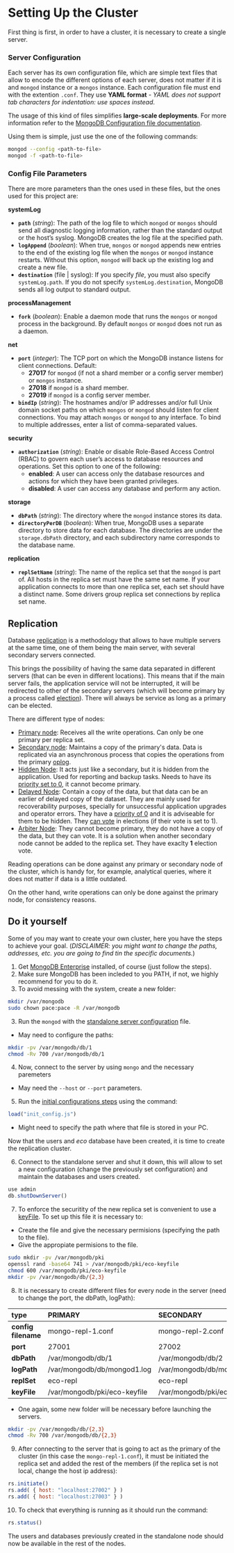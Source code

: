 # Setting Up the Cluster

First thing is first, in order to have a cluster, it is necessary to create a 
single server.

### Server Configuration

Each server has its own configuration file, which are simple text files that 
allow to encode the different options of each server, does not matter if it is 
and `mongod` instance or a `mongos` instance. Each configuration file must end 
with the extention `.conf`. They use **YAML format** - _YAML does not support 
tab characters for indentation: use spaces instead_.

The usage of this kind of files simplifies **large-scale deployments**. For more
information refer to the 
[MongoDB Configuration file documentation](https://docs.mongodb.com/manual/reference/configuration-options/).

Using them is simple, just use the one of the following commands:
```bash
mongod --config <path-to-file>
mongod -f <path-to-file>
```

### Config File Parameters

There are more parameters than the ones used in these files, but the ones used 
for this project are:

**systemLog**
- **`path`** (_string_): The path of the log file to which `mongod` or `mongos` 
should send all diagnostic logging information, rather than the standard output
or the host’s syslog. MongoDB creates the log file at the specified path.
- **`logAppend`** (_boolean_): When true, `mongos` or `mongod` appends new 
entries to the end of the existing log file when the `mongos` or `mongod` 
instance restarts. Without this option, `mongod` will back up the existing log 
and create a new file.
- **`destination`** (file | syslog): If you specify _file_, you must also 
specify `systemLog.path`. If you do not specify `systemLog.destination`, 
MongoDB sends all log output to standard output.

**processManagement**
- **`fork`** (_boolean_): Enable a daemon mode that runs the `mongos` or 
`mongod` process in the background. By default `mongos` or `mongod` does not 
run as a daemon.

**net**
- **`port`** (_integer_): The TCP port on which the MongoDB instance listens 
for client connections. Default:
  - **27017** for `mongod` (if not a shard member or a config server member) or 
  `mongos` instance.
  - **27018** if `mongod` is a shard member.
  - **27019** if `mongod` is a config server member.
- **`bindIp`** (_string_): The hostnames and/or IP addresses and/or full Unix 
domain socket paths on which `mongos` or `mongod` should listen for client 
connections. You may attach `mongos` or `mongod` to any interface. To bind to 
multiple addresses, enter a list of comma-separated values.

**security**
- **`authorization`** (_string_): Enable or disable Role-Based Access Control 
(RBAC) to govern each user’s access to database resources and operations. Set 
this option to one of the following:
  - **enabled**: A user can access only the database resources and actions for 
  which they have been granted privileges.
  - **disabled**: A user can access any database and perform any action.

**storage**
- **`dbPath`** (_string_): The directory where the `mongod` instance stores its
data.
- **`directoryPerDB`** (_boolean_): When true, MongoDB uses a separate 
directory to store data for each database. The directories are under the 
`storage.dbPath` directory, and each subdirectory name corresponds to the 
database name.

**replication**
- **`replSetName`** (_string_): The name of the replica set that the `mongod` 
is part of. All hosts in the replica set must have the same set name.
If your application connects to more than one replica set, each set should have
a distinct name. Some drivers group replica set connections by replica set 
name.

## Replication

Database [replication](https://docs.mongodb.com/manual/replication/) is a 
methodology that allows to have multiple servers at the same time, one of them 
being the main server, with several secondary servers connected. 

This brings the possibility of having the same data separated in different 
servers (that can be even in different locations). This means that if the main 
server fails, the application service will not be interrupted, it will be 
redirected to other of the secondary servers (which will become primary by a 
process called 
[election](https://docs.mongodb.com/manual/core/replica-set-elections/)). There
will always be service as long as a primary can be elected.

There are different type of nodes:
- [Primary node](https://docs.mongodb.com/manual/core/replica-set-primary/): 
Receives all the write operations. Can only be one primary per replica set.
- [Secondary node](https://docs.mongodb.com/manual/core/replica-set-secondary/): 
Maintains a copy of the primary's data. Data is replicated via an asynchronous process that copies the operations from the primary 
[oplog](https://docs.mongodb.com/manual/core/replica-set-oplog/).
- [Hidden Node](https://docs.mongodb.com/manual/core/replica-set-hidden-member/#replica-set-hidden-members):
It acts just like a secondary, but it is hidden from the application. Used for
reporting and backup tasks. Needs to have its 
[priority set to 0](https://docs.mongodb.com/manual/core/replica-set-priority-0-member/#replica-set-secondary-only-members), 
it cannot become primary. 
- [Delayed Node](https://docs.mongodb.com/manual/core/replica-set-delayed-member/#replica-set-delayed-members):
Contain a copy of the data, but that data can be an earlier of delayed copy of
the dataset. They are mainly used for recoverability purposes, specially for 
unsuccessful application upgrades and operator errors. They have a [priority of 0](https://docs.mongodb.com/manual/core/replica-set-priority-0-member/#replica-set-secondary-only-members) 
and it is adviseable for them to be hidden. They 
[can vote](https://docs.mongodb.com/manual/reference/replica-configuration/#rsconf.members[n].votes) 
in elections (if their vote is set to 1).
- [Arbiter Node](https://docs.mongodb.com/manual/core/replica-set-arbiter/): 
They cannot become primary, they do not have a copy of the data, but they can 
vote. It is a solution when another secondary node cannot be added to the 
replica set. They have exaclty **1** election vote.

Reading operations can be done against any primary or secondary node of the 
cluster, which is handy for, for example, analytical queries, where it does not
matter if data is a little outdated.

On the other hand, write operations can only be done against the primary node, 
for consistency reasons.

## Do it yourself

Some of you may want to create your own cluster, here you have the steps to 
achieve your goal. (_DISCLAIMER: you might want to change the paths, addresses, 
etc. you are going to find tin the specific documents._)

1. Get [MongoDB Enterprise](https://docs.mongodb.com/manual/installation/) 
installed, of course (just follow the steps).
2. Make sure MongoDB has been incleded to you PATH, if not, we highly recommend 
for you to do it.
3. To avoid messing with the system, create a new folder:
```bash
mkdir /var/mongodb
sudo chown pace:pace -R /var/mongodb
```
3. Run the `mongod` with the 
[standalone server configuration](https://github.com/laurapm/UBICUA/blob/master/database/config_scripts/servers/main_server.conf) 
file.
  - May need to configure the paths:
```bash
mkdir -pv /var/mongodb/db/1
chmod -Rv 700 /var/mongodb/db/1
```
4. Now, connect to the server by using `mongo` and the necessary paremeters
 - May need the `--host` or `--port` parameters.
5. Run the 
[initial configurations steps](https://github.com/laurapm/UBICUA/blob/master/database/config_scripts/init_config.txt)
using the command:

```javascript
load("init_config.js")
```
- Might need to specify the path where that file is stored in your PC.

Now that the users and _eco_ database have been created, it is time to create 
the replication cluster.

6. Connect to the standalone server and shut it down, this will allow to set a 
new configuration (change the previously set configuration) and maintain the
databases and users created.

```javascript
use admin
db.shutDownServer()
```

7. To enforce the securitity of the new replica set is convenient to use a 
[keyFile](https://docs.mongodb.com/manual/reference/configuration-options/#security.keyFile).
To set up this file it is necessary to:
  - Create the file and give the necessary permisions (specifying the path to 
  the file).
  - Give the appropiate permisions to the file.

```bash
sudo mkdir -pv /var/mongodb/pki
openssl rand -base64 741 > /var/mongodb/pki/eco-keyfile
chmod 600 /var/mongodb/pki/eco-keyfile
mkdir -pv /var/mongodb/db/{2,3}
```

8. It is necessary to create different files for every node in the server (need
to change the port, the dbPath, logPath):

| type                | PRIMARY                      | SECONDARY                    | SECONDARY                    |
| :------------------ | :--------------------------- | :--------------------------- | :--------------------------- |
| **config filename** | mongo-repl-1.conf            | mongo-repl-2.conf            | mongo-repl-3.conf            |
| **port**            | 27001                        | 27002                        | 27003                        |
| **dbPath**          | /var/mongodb/db/1            | /var/mongodb/db/2            | /var/mongodb/db/3            |
| **logPath**         | /var/mongodb/db/mongod1.log  | /var/mongodb/db/mongod2.log  | /var/mongodb/db/mongod3.log  |
| **replSet**         | eco-repl                     | eco-repl                     | eco-repl                     |
| **keyFile**         | /var/mongodb/pki/eco-keyfile | /var/mongodb/pki/eco-keyfile | /var/mongodb/pki/eco-keyfile |

  - One again, some new folder will be necessary before launching the servers.
  
```bash 
mkdir -pv /var/mongodb/db/{2,3}
chmod -Rv 700 /var/mongodb/db/{2,3}
```
  
9. After connecting to the server that is going to act as the primary of the 
cluster (in this case the `mongo-repl-1.conf`), it must be initiated the 
replica set and added the rest of the members (if the replica set is not local,
change the host ip address):

```javascript
rs.initiate()
rs.add( { host: "localhost:27002" } )
rs.add( { host: "localhost:27003" } )
```

10. To check that everything is running as it should run the command:

```javascript
rs.status()
```

The users and databases previously created in the standalone node should now be
available in the rest of the nodes.
